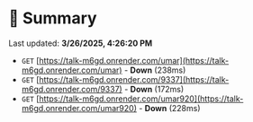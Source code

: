 # 📖 Summary
Last updated: **3/26/2025, 4:26:20 PM**

- `GET` [https://talk-m6gd.onrender.com/umar](https://talk-m6gd.onrender.com/umar) - **Down** (238ms)
- `GET` [https://talk-m6gd.onrender.com/9337](https://talk-m6gd.onrender.com/9337) - **Down** (172ms)
- `GET` [https://talk-m6gd.onrender.com/umar920](https://talk-m6gd.onrender.com/umar920) - **Down** (228ms)
